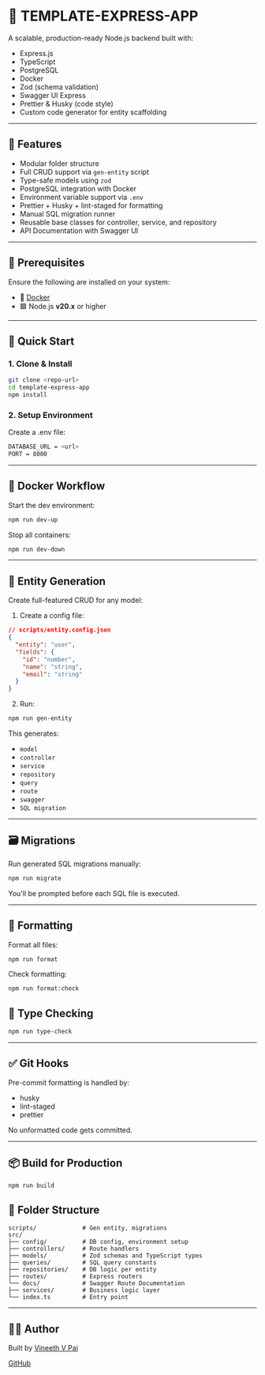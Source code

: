 # 🚀 TEMPLATE-EXPRESS-APP

A scalable, production-ready Node.js backend built with:

- Express.js
- TypeScript
- PostgreSQL
- Docker
- Zod (schema validation)
- Swagger UI Express
- Prettier & Husky (code style)
- Custom code generator for entity scaffolding

---

## 🧱 Features

- Modular folder structure
- Full CRUD support via `gen-entity` script
- Type-safe models using `zod`
- PostgreSQL integration with Docker
- Environment variable support via `.env`
- Prettier + Husky + lint-staged for formatting
- Manual SQL migration runner
- Reusable base classes for controller, service, and repository
- API Documentation with Swagger UI

---

## 🔧 Prerequisites

Ensure the following are installed on your system:

- 🐳 [Docker](https://www.docker.com/products/docker-desktop/)
- 🟪 Node.js **v20.x** or higher

---

## 🚀 Quick Start

### 1. Clone & Install

```bash
git clone <repo-url>
cd template-express-app
npm install
```

### 2. Setup Environment

Create a .env file:

```bash
DATABASE_URL = <url>
PORT = 8000
```

---

## 🐳 Docker Workflow

Start the dev environment:

```bash
npm run dev-up
```

Stop all containers:

```bash
npm run dev-down
```

---

## 🧬 Entity Generation

Create full-featured CRUD for any model:

1. Create a config file:

```json
// scripts/entity.config.json
{
  "entity": "user",
  "fields": {
    "id": "number",
    "name": "string",
    "email": "string"
  }
}
```

2. Run:

```bash
npm run gen-entity
```

This generates:

- `model`
- `controller`
- `service`
- `repository`
- `query`
- `route`
- `swagger`
- `SQL migration`

---

## 🗃️ Migrations

Run generated SQL migrations manually:

```bash
npm run migrate
```

You'll be prompted before each SQL file is executed.

---

## 🧼 Formatting

Format all files:

```bash
npm run format
```

Check formatting:

```bash
npm run format:check
```

## 🧪 Type Checking

```bash
npm run type-check
```

---

## ✅ Git Hooks

Pre-commit formatting is handled by:

- husky
- lint-staged
- prettier

No unformatted code gets committed.

---

## 📦 Build for Production

```bash
npm run build
```

## 📁 Folder Structure

```plaintext
scripts/             # Gen entity, migrations
src/
├── config/          # DB config, environment setup
├── controllers/     # Route handlers
├── models/          # Zod schemas and TypeScript types
├── queries/         # SQL query constants
├── repositories/    # DB logic per entity
├── routes/          # Express routers
└── docs/            # Swagger Route Documentation
├── services/        # Business logic layer
└── index.ts         # Entry point
```

---

## 🧑‍💻 Author

Built by [Vineeth V Pai](https://www.linkedin.com/in/vineeth-v-pai/)

[GitHub](https://github.com/vinipai45)
